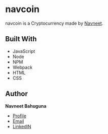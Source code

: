 # navcoin

navcoin is a Cryptocurrency made by [Navneet](https://github.com/code2me).


## Built With
- JavaScript
- Node
- NPM
- Webpack
- HTML
- CSS


## Author

**Navneet Bahuguna**

- [Profile](https://github.com/code2me "Rohit jain")
- [Email](mailto:navneetbahuguna@outlook.com?subject=Hi% "Hi!")
- [LinkedIN](https://www.linkedin.com/in/code2me/ "Welcome")
